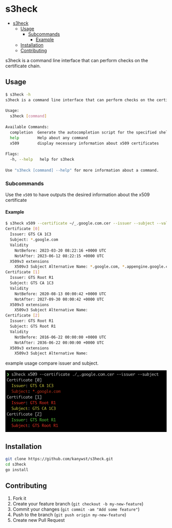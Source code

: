 # s3heck

- [s3heck](#s3heck)
  - [Usage](#usage)
    - [Subcommands](#subcommands)
      - [Example](#example)
  - [Installation](#installation)
  - [Contributing](#contributing)

s3heck is a command line interface that can perform checks on the certificate chain.

## Usage

```bash
$ s3heck -h
s3heck is a command line interface that can perform checks on the certificate chain.

Usage:
  s3heck [command]

Available Commands:
  completion  Generate the autocompletion script for the specified shell
  help        Help about any command
  x509        display necessary information about x509 certificates

Flags:
  -h, --help   help for s3heck

Use "s3heck [command] --help" for more information about a command.
```

### Subcommands

Use the `x509` to have outputs the desired information about the x509 certificate

#### Example

```bash
$ s3heck x509 --certificate ~/_.google.com.cer --issuer --subject --validity --dns
Certificate [0]
  Issuer: GTS CA 1C3
  Subject: *.google.com
  Validity
    NotBefore: 2023-03-20 08:22:16 +0000 UTC
    NotAfter: 2023-06-12 08:22:15 +0000 UTC
  X509v3 extensions
    X509v3 Subject Alternative Name: *.google.com, *.appengine.google.com, *.bdn.dev, *.origin-test.bdn.dev, *.cloud.google.com, *.crowdsource.google.com, *.datacompute.google.com, *.google.ca, *.google.cl, *.google.co.in, *.google.co.jp, *.google.co.uk, *.google.com.ar, *.google.com.au, *.google.com.br, *.google.com.co, *.google.com.mx, *.google.com.tr, *.google.com.vn, *.google.de, *.google.es, *.google.fr, *.google.hu, *.google.it, *.google.nl, *.google.pl, *.google.pt, *.googleadapis.com, *.googleapis.cn, *.googlevideo.com, *.gstatic.cn, *.gstatic-cn.com, googlecnapps.cn, *.googlecnapps.cn, googleapps-cn.com, *.googleapps-cn.com, gkecnapps.cn, *.gkecnapps.cn, googledownloads.cn, *.googledownloads.cn, recaptcha.net.cn, *.recaptcha.net.cn, recaptcha-cn.net, *.recaptcha-cn.net, widevine.cn, *.widevine.cn, ampproject.org.cn, *.ampproject.org.cn, ampproject.net.cn, *.ampproject.net.cn, google-analytics-cn.com, *.google-analytics-cn.com, googleadservices-cn.com, *.googleadservices-cn.com, googlevads-cn.com, *.googlevads-cn.com, googleapis-cn.com, *.googleapis-cn.com, googleoptimize-cn.com, *.googleoptimize-cn.com, doubleclick-cn.net, *.doubleclick-cn.net, *.fls.doubleclick-cn.net, *.g.doubleclick-cn.net, doubleclick.cn, *.doubleclick.cn, *.fls.doubleclick.cn, *.g.doubleclick.cn, dartsearch-cn.net, *.dartsearch-cn.net, googletraveladservices-cn.com, *.googletraveladservices-cn.com, googletagservices-cn.com, *.googletagservices-cn.com, googletagmanager-cn.com, *.googletagmanager-cn.com, googlesyndication-cn.com, *.googlesyndication-cn.com, *.safeframe.googlesyndication-cn.com, app-measurement-cn.com, *.app-measurement-cn.com, gvt1-cn.com, *.gvt1-cn.com, gvt2-cn.com, *.gvt2-cn.com, 2mdn-cn.net, *.2mdn-cn.net, googleflights-cn.net, *.googleflights-cn.net, admob-cn.com, *.admob-cn.com, googlesandbox-cn.com, *.googlesandbox-cn.com, *.safenup.googlesandbox-cn.com, *.gstatic.com, *.metric.gstatic.com, *.gvt1.com, *.gcpcdn.gvt1.com, *.gvt2.com, *.gcp.gvt2.com, *.url.google.com, *.youtube-nocookie.com, *.ytimg.com, android.com, *.android.com, *.flash.android.com, g.cn, *.g.cn, g.co, *.g.co, goo.gl, www.goo.gl, google-analytics.com, *.google-analytics.com, google.com, googlecommerce.com, *.googlecommerce.com, ggpht.cn, *.ggpht.cn, urchin.com, *.urchin.com, youtu.be, youtube.com, *.youtube.com, youtubeeducation.com, *.youtubeeducation.com, youtubekids.com, *.youtubekids.com, yt.be, *.yt.be, android.clients.google.com, developer.android.google.cn, developers.android.google.cn, source.android.google.cn
Certificate [1]
  Issuer: GTS Root R1
  Subject: GTS CA 1C3
  Validity
    NotBefore: 2020-08-13 00:00:42 +0000 UTC
    NotAfter: 2027-09-30 00:00:42 +0000 UTC
  X509v3 extensions
    X509v3 Subject Alternative Name:
Certificate [2]
  Issuer: GTS Root R1
  Subject: GTS Root R1
  Validity
    NotBefore: 2016-06-22 00:00:00 +0000 UTC
    NotAfter: 2036-06-22 00:00:00 +0000 UTC
  X509v3 extensions
    X509v3 Subject Alternative Name:
```

example usage compare issuer and subject.

![example usage compare issuer and subject.](images/example_usage.png)

## Installation

```bash
git clone https://github.com/kanywst/s3heck.git
cd s3heck
go install
```

## Contributing

1. Fork it
2. Create your feature branch (`git checkout -b my-new-feature`)
3. Commit your changes (`git commit -am "Add some feature"`)
4. Push to the branch (`git push origin my-new-feature`)
5. Create new Pull Request
